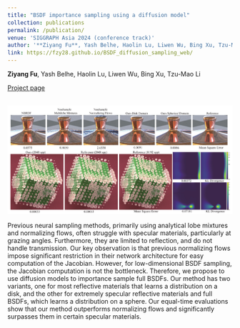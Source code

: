 ```yaml
---
title: "BSDF importance sampling using a diffusion model"
collection: publications
permalink: /publication/
venue: 'SIGGRAPH Asia 2024 (conference track)'
author: '**Ziyang Fu**, Yash Belhe, Haolin Lu, Liwen Wu, Bing Xu, Tzu-Mao Li'
link: https://fzy28.github.io/BSDF_diffusion_sampling_web/
---
```


**Ziyang Fu**, Yash Belhe, Haolin Lu, Liwen Wu, Bing Xu, Tzu-Mao Li

[Project page](https://fzy28.github.io/BSDF_diffusion_sampling_web/)

<br/><img src='/images/teaser.jpg'>
<p>Previous neural sampling methods, primarily using analytical lobe mixtures and normalizing flows, often struggle with specular materials, particularly at grazing angles. Furthermore, they are limited to reflection, and do not handle transmission. Our key observation is that previous normalizing flows impose significant restriction in their network architecture for easy computation of the Jacobian. However, for low-dimensional BSDF sampling, the Jacobian computation is not the bottleneck. Therefore, we propose to use diffusion models to importance sample full BSDFs. Our method has two variants, one for most reflective materials that learns a distribution on a disk, and the other for extremely specular reflective materials and full BSDFs, which learns a distribution on a sphere. Our equal-time evaluations show that our method outperforms normalizing flows and significantly surpasses them in certain specular materials.
<p>
<br/>




